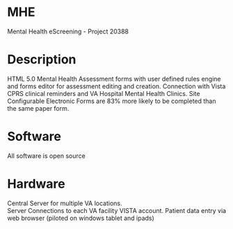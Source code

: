 MHE
===

Mental Health eScreening - Project 20388

Description
====
HTML 5.0 Mental Health Assessment forms with user defined rules engine and forms editor for assessment editing and creation.  Connection with Vista CPRS clinical reminders and VA Hospital Mental Health Clinics.  Site Configurable  Electronic Forms are 83% more likely to be completed than the same paper form.

Software
===
All software is open source

Hardware
===
Central Server for multiple VA locations.  
Server Connections to each VA facility VISTA account.
Patient data entry via web browser (piloted on windows tablet and ipads)
